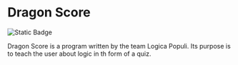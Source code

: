 # Dragon Score
![Static Badge](https://img.shields.io/badge/Verson-1.3.0.1--alpha-%23FF00BF)

Dragon Score is a program written by the team Logica Populi.
Its purpose is to teach the user about logic in th form of a quiz.